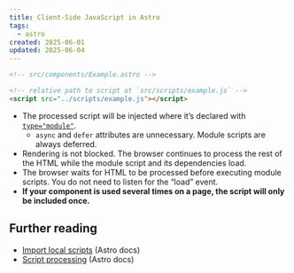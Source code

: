 ```yaml
---
title: Client-Side JavaScript in Astro
tags:
  - astro
created: 2025-06-01
updated: 2025-06-04
---
```


```html
<!-- src/components/Example.astro -->

<!-- relative path to script at `src/scripts/example.js` -->
<script src="../scripts/example.js"></script>
```

- The processed script will be injected where it’s declared with [`type="module"`](https://developer.mozilla.org/en-US/docs/Web/JavaScript/Guide/Modules).
	- `async` and `defer` attributes are unnecessary. Module scripts are always deferred.
- Rendering is not blocked. The browser continues to process the rest of the HTML while the module script and its dependencies load.
- The browser waits for HTML to be processed before executing module scripts. You do not need to listen for the “load” event.
- **If your component is used several times on a page, the script will only be included once.**

## Further reading

- [Import local scripts](https://docs.astro.build/en/guides/client-side-scripts/#import-local-scripts) (Astro docs)
- [Script processing](https://docs.astro.build/en/guides/client-side-scripts/#script-processing) (Astro docs)